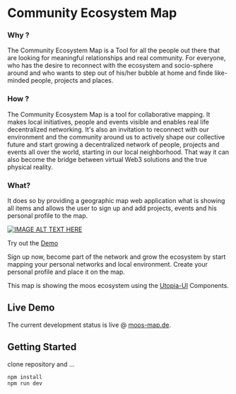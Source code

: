 # Community Ecosystem Map

### Why ?

The Community Ecosystem Map is a Tool for all the people out there that are looking for meaningful relationships and real community. For everyone, who has the desire to reconnect with the ecosystem and  socio-sphere around and who wants to step out of his/her bubble at home and finde like-minded people, projects and places. 


### How ?

The Community Ecosystem Map is a tool for collaborative mapping. It makes local initiatives, people and events visible and enables real life decentralized networking. It's also an invitation to reconnect with our environment and the community around us to actively shape our collective future and start growing a decentralized network of people, projects and events all over the world, starting in our local neighborhood. That way it can also become the bridge between virtual Web3 solutions and the true physical reality.

### What?

It does so by providing a geographic map web application what is showing all items and allows the user to sign up and add projects, events and his personal profile to the map.

[![IMAGE ALT TEXT HERE](https://raw.githubusercontent.com/utopia-os/Community-Ecosystem-Map/main/video_preview.png)](https://www.youtube.com/watch?v=QqopQAIrIJg)

Try out the [Demo](https://moos-map.de)

Sign up now, become part of the network and grow the ecosystem by start mapping your personal networks and local environment. Create your personal profile and place it on the map.

This map is showing the moos ecosystem using the [Utopia-UI](https://github.com/utopia-os/utopia-ui) Components.

## Live Demo

The current development status is live @ [moos-map.de](https://moos-map.de).

## Getting Started

clone repository and ...

```
npm install
npm run dev
```
